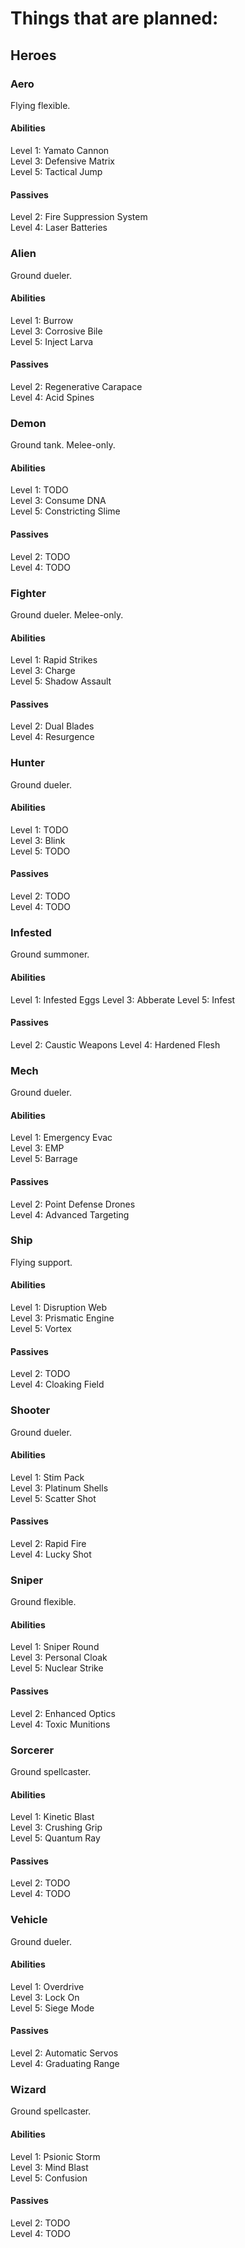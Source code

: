 # Things that are planned:

## Heroes

### Aero

Flying flexible.

#### Abilities

Level 1: Yamato Cannon  
Level 3: Defensive Matrix  
Level 5: Tactical Jump

#### Passives

Level 2: Fire Suppression System  
Level 4: Laser Batteries

### Alien

Ground dueler.

#### Abilities

Level 1: Burrow  
Level 3: Corrosive Bile  
Level 5: Inject Larva

#### Passives

Level 2: Regenerative Carapace  
Level 4: Acid Spines

### Demon

Ground tank. Melee-only.

#### Abilities

Level 1: TODO  
Level 3: Consume DNA  
Level 5: Constricting Slime

#### Passives

Level 2: TODO  
Level 4: TODO

### Fighter

Ground dueler. Melee-only.

#### Abilities

Level 1: Rapid Strikes  
Level 3: Charge  
Level 5: Shadow Assault

#### Passives

Level 2: Dual Blades  
Level 4: Resurgence

### Hunter

Ground dueler.

#### Abilities

Level 1: TODO  
Level 3: Blink  
Level 5: TODO

#### Passives

Level 2: TODO  
Level 4: TODO

### Infested

Ground summoner.

#### Abilities

Level 1: Infested Eggs
Level 3: Abberate
Level 5: Infest

#### Passives

Level 2: Caustic Weapons
Level 4: Hardened Flesh

### Mech

Ground dueler.

#### Abilities

Level 1: Emergency Evac  
Level 3: EMP  
Level 5: Barrage

#### Passives

Level 2: Point Defense Drones  
Level 4: Advanced Targeting

### Ship

Flying support.

#### Abilities

Level 1: Disruption Web  
Level 3: Prismatic Engine  
Level 5: Vortex

#### Passives

Level 2: TODO  
Level 4: Cloaking Field

### Shooter

Ground dueler.

#### Abilities

Level 1: Stim Pack  
Level 3: Platinum Shells  
Level 5: Scatter Shot

#### Passives

Level 2: Rapid Fire  
Level 4: Lucky Shot

### Sniper

Ground flexible.

#### Abilities

Level 1: Sniper Round  
Level 3: Personal Cloak  
Level 5: Nuclear Strike

#### Passives

Level 2: Enhanced Optics  
Level 4: Toxic Munitions

### Sorcerer

Ground spellcaster.

#### Abilities

Level 1: Kinetic Blast  
Level 3: Crushing Grip  
Level 5: Quantum Ray

#### Passives

Level 2: TODO  
Level 4: TODO

### Vehicle

Ground dueler.

#### Abilities

Level 1: Overdrive  
Level 3: Lock On  
Level 5: Siege Mode

#### Passives

Level 2: Automatic Servos  
Level 4: Graduating Range

### Wizard

Ground spellcaster.

#### Abilities

Level 1: Psionic Storm  
Level 3: Mind Blast  
Level 5: Confusion

#### Passives

Level 2: TODO  
Level 4: TODO
